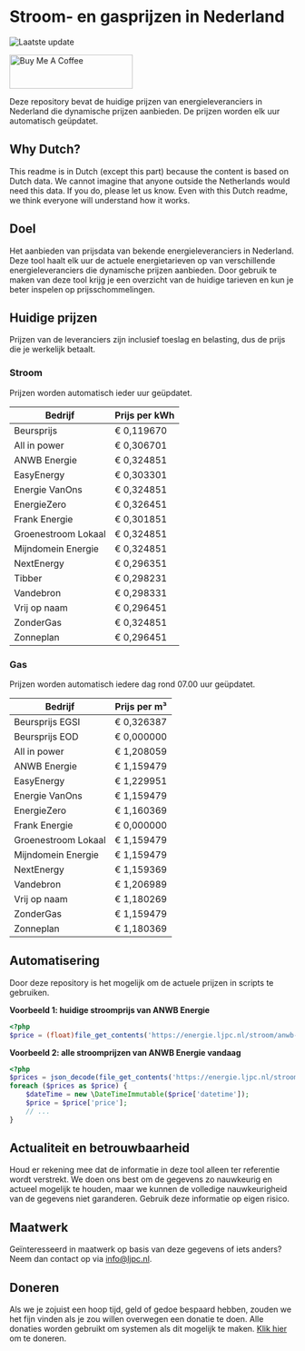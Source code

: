 # Stroom- en gasprijzen in Nederland

![Laatste update](https://img.shields.io/badge/laatste%20update-2024--06--07%2020%3A00%20CET-brightgreen)

<a href="https://www.buymeacoffee.com/Lars-" target="_blank"><img src="https://cdn.buymeacoffee.com/buttons/v2/default-orange.png" alt="Buy Me A Coffee" height="60" style="height: 60px !important;width: 217px !important;" ></a>

Deze repository bevat de huidige prijzen van energieleveranciers in Nederland die dynamische prijzen aanbieden. De prijzen worden elk uur automatisch geüpdatet.

## Why Dutch?

This readme is in Dutch (except this part) because the content is based on Dutch data. We cannot imagine that anyone outside the Netherlands would need this data. If you do, please let us know. Even with this Dutch readme, we think
everyone will understand how it works.

## Doel

Het aanbieden van prijsdata van bekende energieleveranciers in Nederland. Deze tool haalt elk uur de actuele energietarieven op van verschillende energieleveranciers die dynamische prijzen aanbieden. Door gebruik te maken van deze tool
krijg je een overzicht van de huidige tarieven en kun je beter inspelen op prijsschommelingen.

## Huidige prijzen

Prijzen van de leveranciers zijn inclusief toeslag en belasting, dus de prijs die je werkelijk betaalt.

### Stroom

Prijzen worden automatisch ieder uur geüpdatet.

 Bedrijf | Prijs per kWh 
---------|---------------
Beursprijs | € 0,119670
All in power | € 0,306701
ANWB Energie | € 0,324851
EasyEnergy | € 0,303301
Energie VanOns | € 0,324851
EnergieZero | € 0,326451
Frank Energie | € 0,301851
Groenestroom Lokaal | € 0,324851
Mijndomein Energie | € 0,324851
NextEnergy | € 0,296351
Tibber | € 0,298231
Vandebron | € 0,298331
Vrij op naam | € 0,296451
ZonderGas | € 0,324851
Zonneplan | € 0,296451


### Gas

Prijzen worden automatisch iedere dag rond 07.00 uur geüpdatet.

 Bedrijf | Prijs per m³ 
---------|--------------
Beursprijs EGSI | € 0,326387
Beursprijs EOD | € 0,000000
All in power | € 1,208059
ANWB Energie | € 1,159479
EasyEnergy | € 1,229951
Energie VanOns | € 1,159479
EnergieZero | € 1,160369
Frank Energie | € 0,000000
Groenestroom Lokaal | € 1,159479
Mijndomein Energie | € 1,159479
NextEnergy | € 1,159369
Vandebron | € 1,206989
Vrij op naam | € 1,180269
ZonderGas | € 1,159479
Zonneplan | € 1,180369


## Automatisering

Door deze repository is het mogelijk om de actuele prijzen in scripts te gebruiken.

**Voorbeeld 1: huidige stroomprijs van ANWB Energie**

```php
<?php
$price = (float)file_get_contents('https://energie.ljpc.nl/stroom/anwb-energie-nu.txt');

```

**Voorbeeld 2: alle stroomprijzen van ANWB Energie vandaag**

```php
<?php
$prices = json_decode(file_get_contents('https://energie.ljpc.nl/stroom/all-in-power-vandaag.json'),true);
foreach ($prices as $price) {
    $dateTime = new \DateTimeImmutable($price['datetime']);
    $price = $price['price'];
    // ...
}
```

## Actualiteit en betrouwbaarheid

Houd er rekening mee dat de informatie in deze tool alleen ter referentie wordt verstrekt. We doen ons best om de gegevens zo nauwkeurig en actueel mogelijk te houden, maar we kunnen de volledige nauwkeurigheid van de gegevens niet
garanderen. Gebruik deze informatie op eigen risico.

## Maatwerk

Geïnteresseerd in maatwerk op basis van deze gegevens of iets anders? Neem dan contact op
via [info@ljpc.nl](mailto:info@ljpc.nl?subject=Energie%20prijzen).

## Doneren

Als we je zojuist een hoop tijd, geld of gedoe bespaard hebben, zouden we het fijn vinden als je zou willen overwegen een
donatie te doen. Alle donaties worden gebruikt om systemen als dit mogelijk te
maken. [Klik hier](https://www.buymeacoffee.com/Lars-) om te doneren.
